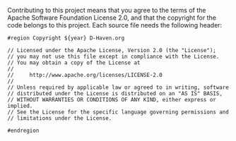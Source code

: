 Contributing to this project means that you agree to the terms of the Apache Software Foundation License 2.0, and that
the copyright for the code belongs to this project. Each source file needs the following header:

````
#region Copyright ${year} D-Haven.org

// Licensed under the Apache License, Version 2.0 (the "License");
// you may not use this file except in compliance with the License.
// You may obtain a copy of the License at
// 
//     http://www.apache.org/licenses/LICENSE-2.0
// 
// Unless required by applicable law or agreed to in writing, software
// distributed under the License is distributed on an "AS IS" BASIS,
// WITHOUT WARRANTIES OR CONDITIONS OF ANY KIND, either express or implied.
// See the License for the specific language governing permissions and
// limitations under the License.

#endregion
````
